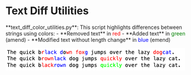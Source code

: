 # Text Diff Utilities

<!DOCTYPE html>
<html>
<body>
**text_diff_color_utilities.py**: This script highlights differences between strings using colors:  
- **Removed text** in <span style="color:red;">red</span>  
- **Added text** in <span style="color:green;">green</span> (amend)  
- **Modified text without length change** in <span style="color:blue;">blue</span> (emend)  
</body>
</html>

![text_diff_color_utilities](text_diff_color_utilities.png)